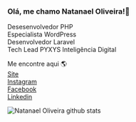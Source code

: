### Olá, me chamo Natanael Oliveira!👋

Desesenvolvedor PHP
<br>
Especialista WordPress
<br>
Desenvolvedor Laravel
<br>
Tech Lead PYXYS Inteligência Digital

Me encontre aqui 🌎
<br>
<a href="https://hubbletech.com.br" rel="nofollow">Site</a>
<br>
<a href="https://www.instagram.com/natan.kamui/" rel="nofollow">Instagram</a>
<br>
<a href="https://www.facebook.com/Natanaell.Aguiar/" rel="nofollow">Facebook</a>
<br>
<a href="https://www.linkedin.com/in/natanael-oliveira-aguiar/" rel="nofollow">Linkedin</a>

![Natanael Oliveira github stats](https://github-readme-stats.vercel.app/api?username=natanael-aguiar&show_icons=true&hide_border=true)

